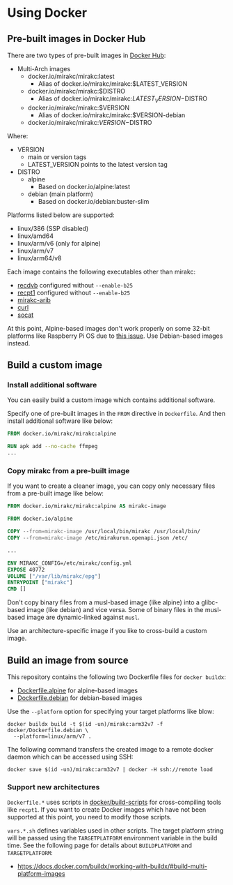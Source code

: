 # Using Docker

## Pre-built images in Docker Hub

There are two types of pre-built images in [Docker Hub]:

* Multi-Arch images
  * docker.io/mirakc/mirakc:latest
    * Alias of docker.io/mirakc/mirakc:$LATEST_VERSION
  * docker.io/mirakc/mirakc:$DISTRO
    * Alias of docker.io/mirakc/mirakc:$LATEST_VERSION-$DISTRO
  * docker.io/mirakc/mirakc:$VERSION
    * Alias of docker.io/mirakc/mirakc:$VERSION-debian
  * docker.io/mirakc/mirakc:$VERSION-$DISTRO

Where:

* VERSION
  * main or version tags
  * LATEST_VERSION points to the latest version tag
* DISTRO
  * alpine
    * Based on docker.io/alpine:latest
  * debian (main platform)
    * Based on docker.io/debian:buster-slim

Platforms listed below are supported:

* linux/386 (SSP disabled)
* linux/amd64
* linux/arm/v6 (only for alpine)
* linux/arm/v7
* linux/arm64/v8

Each image contains the following executables other than mirakc:

* [recdvb] configured without `--enable-b25`
* [recpt1] configured without `--enable-b25`
* [mirakc-arib]
* [curl]
* [socat]

At this point, Alpine-based images don't work properly on some 32-bit platforms
like Raspberry Pi OS due to [this issue](https://wiki.alpinelinux.org/wiki/Release_Notes_for_Alpine_3.13.0#musl_1.2).
Use Debian-based images instead.

## Build a custom image

### Install additional software

You can easily build a custom image which contains additional software.

Specify one of pre-built images in the `FROM` directive in `Dockerfile`.  And
then install additional software like below:

```Dockerfile
FROM docker.io/mirakc/mirakc:alpine

RUN apk add --no-cache ffmpeg
...
```

### Copy mirakc from a pre-built image

If you want to create a cleaner image, you can copy only necessary files from a
pre-built image like below:

```Dockerfile
FROM docker.io/mirakc/mirakc:alpine AS mirakc-image

FROM docker.io/alpine

COPY --from=mirakc-image /usr/local/bin/mirakc /usr/local/bin/
COPY --from=mirakc-image /etc/mirakurun.openapi.json /etc/

...

ENV MIRAKC_CONFIG=/etc/mirakc/config.yml
EXPOSE 40772
VOLUME ["/var/lib/mirakc/epg"]
ENTRYPOINT ["mirakc"]
CMD []
```

Don't copy binary files from a musl-based image (like alpine) into a glibc-based
image (like debian) and vice versa.  Some of binary files in the musl-based
image are dynamic-linked against `musl`.

Use an architecture-specific image if you like to cross-build a custom image.

## Build an image from source

This repository contains the following two Dockerfile files for `docker buildx`:

* [Dockerfile.alpine](../docker/Dockerfile.alpine) for alpine-based images
* [Dockerfile.debian](../docker/Dockerfile.debian) for debian-based images

Use the `--platform` option for specifying your target platforms like blow:

```shell
docker buildx build -t $(id -un)/mirakc:arm32v7 -f docker/Dockerfile.debian \
  --platform=linux/arm/v7 .
```

The following command transfers the created image to a remote docker daemon
which can be accessed using SSH:

```shell
docker save $(id -un)/mirakc:arm32v7 | docker -H ssh://remote load
```

### Support new architectures

`Dockerfile.*` uses scripts in [docker/build-scripts](../docker/build-scripts) for
cross-compiling tools like `recpt1`.  If you want to create Docker images which
have not been supported at this point, you need to modify those scripts.

`vars.*.sh` defines variables used in other scripts.  The target platform string
will be passed using the `TARGETPLATFORM` environment variable in the build time.
See the following page for details about `BUILDPLATFORM` and `TARGETPLATFORM`:

* https://docs.docker.com/buildx/working-with-buildx/#build-multi-platform-images

[recdvb]: http://cgi1.plala.or.jp/~sat/?x=entry:entry180805-164428
[recpt1]: https://github.com/stz2012/recpt1
[mirakc-arib]: https://github.com/mirakc/mirakc-arib
[curl]: https://curl.haxx.se/docs/manpage.html
[socat]: http://www.dest-unreach.org/socat/doc/socat.html
[Docker Hub]: https://hub.docker.com/r/mirakc/mirakc
